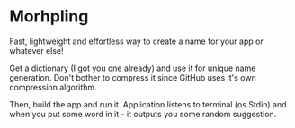# Morhpling

Fast, lightweight and effortless way to create a name for your app or whatever else!

Get a dictionary (I got you one already) and use it for unique name generation.
Don't bother to compress it since GitHub uses it's own compression algorithm.

Then, build the app and run it. Application listens to terminal (os.Stdin) and
when you put some word in it - it outputs you some random suggestion.
